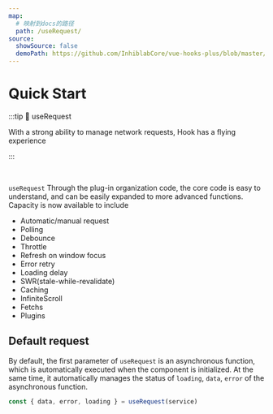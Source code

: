```yaml
---
map:
  # 映射到docs的路径
  path: /useRequest/
source:
  showSource: false
  demoPath: https://github.com/InhiblabCore/vue-hooks-plus/blob/master/packages/hooks/src/useRequest/docs/basic/demo/demo.vue
---
```


# Quick Start

:::tip 🚀 useRequest

With a strong ability to manage network requests, Hook has a flying experience

:::

<br />

`useRequest` Through the plug-in organization code, the core code is easy to understand, and can be easily expanded to more advanced functions. Capacity is now available to include

- Automatic/manual request
- Polling
- Debounce
- Throttle
- Refresh on window focus
- Error retry
- Loading delay
- SWR(stale-while-revalidate)
- Caching
- InfiniteScroll
- Fetchs
- Plugins

## Default request

By default, the first parameter of `useRequest` is an asynchronous function, which is automatically executed when the component is initialized. At the same time, it automatically manages the status of `loading`, `data`, `error` of the asynchronous function.

```js
const { data, error, loading } = useRequest(service)
```

<br />

<demo src="./basic/demo/Index.vue"
  language="vue"
  title=""
  desc="The fetch request is sent by default"> </demo>
